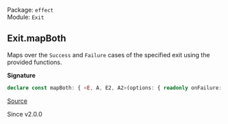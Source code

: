Package: `effect`<br />
Module: `Exit`<br />

## Exit.mapBoth

Maps over the `Success` and `Failure` cases of the specified exit using the
provided functions.

**Signature**

```ts
declare const mapBoth: { <E, A, E2, A2>(options: { readonly onFailure: (e: E) => E2; readonly onSuccess: (a: A) => A2; }): (self: Exit<A, E>) => Exit<A2, E2>; <A, E, E2, A2>(self: Exit<A, E>, options: { readonly onFailure: (e: E) => E2; readonly onSuccess: (a: A) => A2; }): Exit<A2, E2>; }
```

[Source](https://github.com/Effect-TS/effect/tree/main/packages/effect/src/Exit.ts#L285)

Since v2.0.0